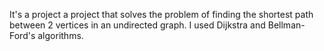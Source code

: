 It's a project a project that solves the problem of finding the shortest path between 2 vertices in an undirected graph. I used Dijkstra and Bellman-Ford's algorithms.
